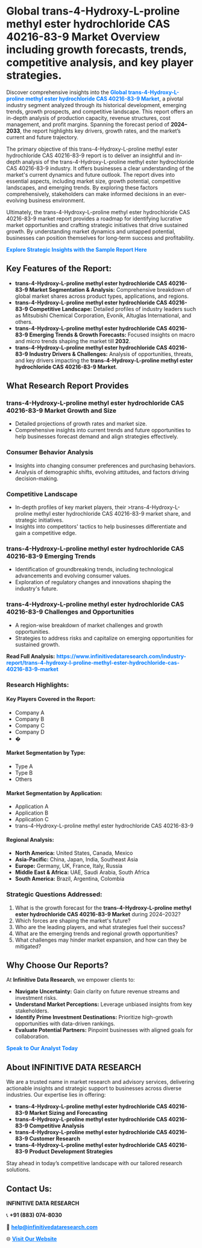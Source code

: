 <h1>Global trans-4-Hydroxy-L-proline methyl ester hydrochloride CAS 40216-83-9 Market Overview including growth forecasts, trends, competitive analysis, and key player strategies.</h1>
<p>
Discover comprehensive insights into the 
<a href="https://www.infinitivedataresearch.com/industry-report/trans-4-hydroxy-l-proline-methyl-ester-hydrochloride-cas-40216-83-9-market" rel="dofollow" style="color: #007BFF; text-decoration: none;"><strong>Global trans-4-Hydroxy-L-proline methyl ester hydrochloride CAS 40216-83-9 Market</strong></a>, a pivotal industry segment analyzed through its historical development, emerging trends, growth prospects, and competitive landscape. This report offers an in-depth analysis of production capacity, revenue structures, cost management, and profit margins. Spanning the forecast period of <strong>2024–2033</strong>, the report highlights key drivers, growth rates, and the market’s current and future trajectory.
</p>
<p>
The primary objective of this trans-4-Hydroxy-L-proline methyl ester hydrochloride CAS 40216-83-9 report is to deliver an insightful and in-depth analysis of the trans-4-Hydroxy-L-proline methyl ester hydrochloride CAS 40216-83-9 industry. It offers businesses a clear understanding of the market's current dynamics and future outlook. The report dives into essential aspects, including market size, growth potential, competitive landscapes, and emerging trends. By exploring these factors comprehensively, stakeholders can make informed decisions in an ever-evolving business environment.
</p>
<p>
Ultimately, the trans-4-Hydroxy-L-proline methyl ester hydrochloride CAS 40216-83-9 market report provides a roadmap for identifying lucrative market opportunities and crafting strategic initiatives that drive sustained growth. By understanding market dynamics and untapped potential, businesses can position themselves for long-term success and profitability.
</p>
<p>
<a href="https://www.infinitivedataresearch.com/request-sample/reportId=101961" style="color: #007BFF; text-decoration: none;"><strong>Explore Strategic Insights with the Sample Report Here</strong></a>
</p>

<h2>Key Features of the Report:</h2>
<ul>
<li><strong>trans-4-Hydroxy-L-proline methyl ester hydrochloride CAS 40216-83-9 Market Segmentation & Analysis:</strong> Comprehensive breakdown of global market shares across product types, applications, and regions.</li>
<li><strong>trans-4-Hydroxy-L-proline methyl ester hydrochloride CAS 40216-83-9 Competitive Landscape:</strong> Detailed profiles of industry leaders such as Mitsubishi Chemical Corporation, Evonik, Altuglas International, and others.</li>
<li><strong>trans-4-Hydroxy-L-proline methyl ester hydrochloride CAS 40216-83-9 Emerging Trends & Growth Forecasts:</strong> Focused insights on macro and micro trends shaping the market till <strong>2032</strong>.</li>
<li><strong>trans-4-Hydroxy-L-proline methyl ester hydrochloride CAS 40216-83-9 Industry Drivers & Challenges:</strong> Analysis of opportunities, threats, and key drivers impacting the <strong>trans-4-Hydroxy-L-proline methyl ester hydrochloride CAS 40216-83-9 Market</strong>.</li>
</ul>

<h2>What Research Report Provides</h2>
<h3>trans-4-Hydroxy-L-proline methyl ester hydrochloride CAS 40216-83-9 Market Growth and Size</h3>
<ul>
<li>Detailed projections of growth rates and market size.</li>
<li>Comprehensive insights into current trends and future opportunities to help businesses forecast demand and align strategies effectively.</li>
</ul>

<h3>Consumer Behavior Analysis</h3>
<ul>
<li>Insights into changing consumer preferences and purchasing behaviors.</li>
<li>Analysis of demographic shifts, evolving attitudes, and factors driving decision-making.</li>
</ul>

<h3>Competitive Landscape</h3>
<ul>
<li>In-depth profiles of key market players, their >trans-4-Hydroxy-L-proline methyl ester hydrochloride CAS 40216-83-9 market share, and strategic initiatives.</li>
<li>Insights into competitors' tactics to help businesses differentiate and gain a competitive edge.</li>
</ul>

<h3>trans-4-Hydroxy-L-proline methyl ester hydrochloride CAS 40216-83-9 Emerging Trends</h3>
<ul>
<li>Identification of groundbreaking trends, including technological advancements and evolving consumer values.</li>
<li>Exploration of regulatory changes and innovations shaping the industry's future.</li>
</ul>

<h3>trans-4-Hydroxy-L-proline methyl ester hydrochloride CAS 40216-83-9 Challenges and Opportunities</h3>
<ul>
<li>A region-wise breakdown of market challenges and growth opportunities.</li>
<li>Strategies to address risks and capitalize on emerging opportunities for sustained growth.</li>
</ul>
<p><strong>Read Full Analysis:</strong> <a href="https://www.infinitivedataresearch.com/industry-report/trans-4-hydroxy-l-proline-methyl-ester-hydrochloride-cas-40216-83-9-market" rel="dofollow" style="color: #007BFF; text-decoration: none;"><strong>https://www.infinitivedataresearch.com/industry-report/trans-4-hydroxy-l-proline-methyl-ester-hydrochloride-cas-40216-83-9-market</strong></a></p>
<h3>Research Highlights:</h3>
<h4>Key Players Covered in the Report:</h4>
<ul><li>Company A</li><li>Company B</li><li>Company C</li><li>Company D</li><li>�</li></ul>
<h4>Market Segmentation by Type:</h4>
<ul><li>Type A</li><li>Type B</li><li>Others</li></ul>
<h4>Market Segmentation by Application:</h4>
<ul><li>Application A</li><li>Application B</li><li>Application C</li><li>trans-4-Hydroxy-L-proline methyl ester hydrochloride CAS 40216-83-9</li></ul>

<h4>Regional Analysis:</h4>
<ul>
<li><strong>North America:</strong> United States, Canada, Mexico</li>
<li><strong>Asia-Pacific:</strong> China, Japan, India, Southeast Asia</li>
<li><strong>Europe:</strong> Germany, UK, France, Italy, Russia</li>
<li><strong>Middle East & Africa:</strong> UAE, Saudi Arabia, South Africa</li>
<li><strong>South America:</strong> Brazil, Argentina, Colombia</li>
</ul>

<h3>Strategic Questions Addressed:</h3>
<ol>
<li>What is the growth forecast for the <strong>trans-4-Hydroxy-L-proline methyl ester hydrochloride CAS 40216-83-9 Market</strong> during 2024–2032?</li>
<li>Which forces are shaping the market's future?</li>
<li>Who are the leading players, and what strategies fuel their success?</li>
<li>What are the emerging trends and regional growth opportunities?</li>
<li>What challenges may hinder market expansion, and how can they be mitigated?</li>
</ol>

<h2>Why Choose Our Reports?</h2>
<p>At <strong>Infinitive Data Research</strong>, we empower clients to:</p>
<ul>
<li><strong>Navigate Uncertainty:</strong> Gain clarity on future revenue streams and investment risks.</li>
<li><strong>Understand Market Perceptions:</strong> Leverage unbiased insights from key stakeholders.</li>
<li><strong>Identify Prime Investment Destinations:</strong> Prioritize high-growth opportunities with data-driven rankings.</li>
<li><strong>Evaluate Potential Partners:</strong> Pinpoint businesses with aligned goals for collaboration.</li>
</ul>
<p><a href="https://www.infinitivedataresearch.com/industry-report/trans-4-hydroxy-l-proline-methyl-ester-hydrochloride-cas-40216-83-9-market" rel="dofollow" style="color: #007BFF; text-decoration: none;"><strong>Speak to Our Analyst Today</strong></a></p>

<h2>About INFINITIVE DATA RESEARCH</h2>
<p>We are a trusted name in market research and advisory services, delivering actionable insights and strategic support to businesses across diverse industries. Our expertise lies in offering:</p>
<ul>
<li><strong>trans-4-Hydroxy-L-proline methyl ester hydrochloride CAS 40216-83-9 Market Sizing and Forecasting</strong></li>
<li><strong>trans-4-Hydroxy-L-proline methyl ester hydrochloride CAS 40216-83-9 Competitive Analysis</strong></li>
<li><strong>trans-4-Hydroxy-L-proline methyl ester hydrochloride CAS 40216-83-9 Customer Research</strong></li>
<li><strong>trans-4-Hydroxy-L-proline methyl ester hydrochloride CAS 40216-83-9 Product Development Strategies</strong></li>
</ul>
<p>Stay ahead in today’s competitive landscape with our tailored research solutions.</p>

<h2>Contact Us:</h2>
<p><strong>INFINITIVE DATA RESEARCH</strong></p>
<p>📞 <strong>+91 (883) 074-8030</strong></p>
<p>📧 <strong><a href="mailto:help@infinitivedataresearch.com" style="color: #007BFF;">help@infinitivedataresearch.com</a></strong></p>
<p>🌐 <strong><a href="https://www.infinitivedataresearch.com" rel="dofollow" style="color: #007BFF;">Visit Our Website</a></strong></p>